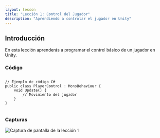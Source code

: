 ```yaml
---
layout: lesson
title: "Lección 1: Control del Jugador"
description: "Aprendiendo a controlar el jugador en Unity"
---
```


<div class="animate__animated animate__fadeIn">
  <h2>Introducción</h2>
  <p>En esta lección aprenderás a programar el control básico de un jugador en Unity.</p>

  <h3>Código</h3>
  <pre><code class="language-csharp">
// Ejemplo de código C#
public class PlayerControl : MonoBehaviour {
    void Update() {
        // Movimiento del jugador
    }
}
  </code></pre>

  <h3>Capturas</h3>
  <img src="../assets/img/leccion1.png" alt="Captura de pantalla de la lección 1" class="img-fluid rounded">
</div>
